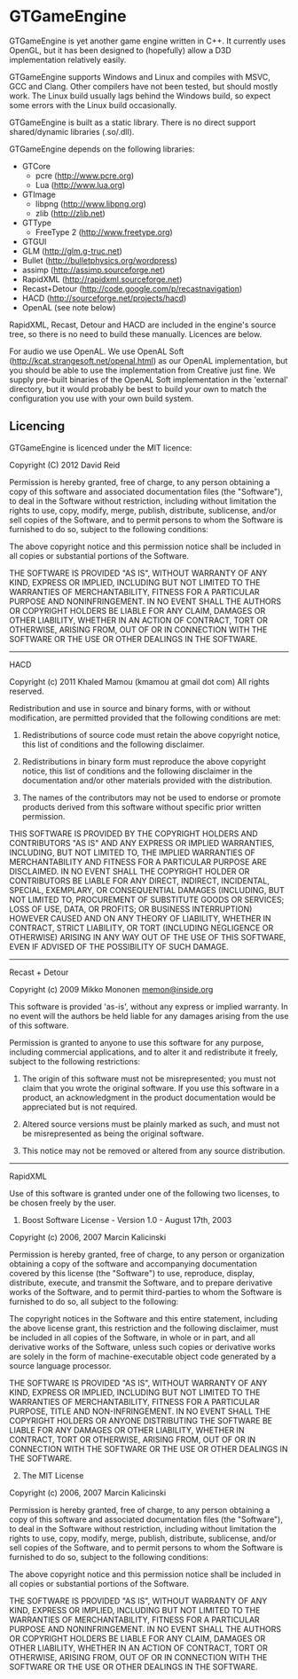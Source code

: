 # GTGameEngine

GTGameEngine is yet another game engine written in C++. It currently uses OpenGL,
but it has been designed to (hopefully) allow a D3D implementation relatively easily.

GTGameEngine supports Windows and Linux and compiles with MSVC, GCC and Clang. Other
compilers have not been tested, but should mostly work. The Linux build usually lags
behind the Windows build, so expect some errors with the Linux build occasionally.

GTGameEngine is built as a static library. There is no direct support shared/dynamic
libraries (.so/.dll).


GTGameEngine depends on the following libraries:

* GTCore
  * pcre (http://www.pcre.org)
  * Lua (http://www.lua.org)
* GTImage
  * libpng (http://www.libpng.org)
  * zlib (http://zlib.net)
* GTType
  * FreeType 2 (http://www.freetype.org)
* GTGUI
* GLM (http://glm.g-truc.net)
* Bullet (http://bulletphysics.org/wordpress)
* assimp (http://assimp.sourceforge.net)
* RapidXML (http://rapidxml.sourceforge.net)
* Recast+Detour (http://code.google.com/p/recastnavigation)
* HACD (http://sourceforge.net/projects/hacd)
* OpenAL (see note below)


RapidXML, Recast, Detour and HACD are included in the engine's source tree, so there
is no need to build these manually. Licences are below.

For audio we use OpenAL. We use OpenAL Soft (http://kcat.strangesoft.net/openal.html)
as our OpenAL implementation, but you should be able to use the implementation from
Creative just fine. We supply pre-built binaries of the OpenAL Soft implementation in
the 'external' directory, but it would probably be best to build your own to match
the configuration you use with your own build system.



## Licencing

GTGameEngine is licenced under the MIT licence:

Copyright (C) 2012 David Reid

Permission is hereby granted, free of charge, to any person obtaining a copy
of this software and associated documentation files (the "Software"), to deal
in the Software without restriction, including without limitation the rights
to use, copy, modify, merge, publish, distribute, sublicense, and/or sell
copies of the Software, and to permit persons to whom the Software is
furnished to do so, subject to the following conditions:

The above copyright notice and this permission notice shall be included in
all copies or substantial portions of the Software.

THE SOFTWARE IS PROVIDED "AS IS", WITHOUT WARRANTY OF ANY KIND, EXPRESS OR
IMPLIED, INCLUDING BUT NOT LIMITED TO THE WARRANTIES OF MERCHANTABILITY,
FITNESS FOR A PARTICULAR PURPOSE AND NONINFRINGEMENT. IN NO EVENT SHALL THE
AUTHORS OR COPYRIGHT HOLDERS BE LIABLE FOR ANY CLAIM, DAMAGES OR OTHER
LIABILITY, WHETHER IN AN ACTION OF CONTRACT, TORT OR OTHERWISE, ARISING FROM,
OUT OF OR IN CONNECTION WITH THE SOFTWARE OR THE USE OR OTHER DEALINGS IN
THE SOFTWARE.


-------------------------------------------------------------------------------


HACD


Copyright (c) 2011 Khaled Mamou (kmamou at gmail dot com)
All rights reserved.
 

Redistribution and use in source and binary forms, with or without modification,
are permitted provided that the following conditions are met:

1. Redistributions of source code must retain the above copyright notice, this
   list of conditions and the following disclaimer.

2. Redistributions in binary form must reproduce the above copyright notice,
   this list of conditions and the following disclaimer in the documentation
   and/or other materials provided with the distribution.

3. The names of the contributors may not be used to endorse or promote products
   derived from this software without specific prior written permission.

THIS SOFTWARE IS PROVIDED BY THE COPYRIGHT HOLDERS AND CONTRIBUTORS "AS IS" AND
ANY EXPRESS OR IMPLIED WARRANTIES, INCLUDING, BUT NOT LIMITED TO, THE IMPLIED
WARRANTIES OF MERCHANTABILITY AND FITNESS FOR A PARTICULAR PURPOSE ARE
DISCLAIMED. IN NO EVENT SHALL THE COPYRIGHT HOLDER OR CONTRIBUTORS BE LIABLE FOR
ANY DIRECT, INDIRECT, INCIDENTAL, SPECIAL, EXEMPLARY, OR CONSEQUENTIAL DAMAGES
(INCLUDING, BUT NOT LIMITED TO, PROCUREMENT OF SUBSTITUTE GOODS OR SERVICES; LOSS
OF USE, DATA, OR PROFITS; OR BUSINESS INTERRUPTION) HOWEVER CAUSED AND ON ANY
THEORY OF LIABILITY, WHETHER IN CONTRACT, STRICT LIABILITY, OR TORT (INCLUDING
NEGLIGENCE OR OTHERWISE) ARISING IN ANY WAY OUT OF THE USE OF THIS SOFTWARE, EVEN
IF ADVISED OF THE POSSIBILITY OF SUCH DAMAGE.


-------------------------------------------------------------------------------


Recast + Detour


Copyright (c) 2009 Mikko Mononen memon@inside.org

This software is provided 'as-is', without any express or implied
warranty.  In no event will the authors be held liable for any damages
arising from the use of this software.

Permission is granted to anyone to use this software for any purpose,
including commercial applications, and to alter it and redistribute it
freely, subject to the following restrictions:

1. The origin of this software must not be misrepresented; you must not
   claim that you wrote the original software. If you use this software
   in a product, an acknowledgment in the product documentation would be
   appreciated but is not required.
   
2. Altered source versions must be plainly marked as such, and must not be
   misrepresented as being the original software.
   
3. This notice may not be removed or altered from any source distribution.


-------------------------------------------------------------------------------


RapidXML


Use of this software is granted under one of the following two licenses,
to be chosen freely by the user.

1. Boost Software License - Version 1.0 - August 17th, 2003


Copyright (c) 2006, 2007 Marcin Kalicinski

Permission is hereby granted, free of charge, to any person or organization
obtaining a copy of the software and accompanying documentation covered by
this license (the "Software") to use, reproduce, display, distribute,
execute, and transmit the Software, and to prepare derivative works of the
Software, and to permit third-parties to whom the Software is furnished to
do so, all subject to the following:

The copyright notices in the Software and this entire statement, including
the above license grant, this restriction and the following disclaimer,
must be included in all copies of the Software, in whole or in part, and
all derivative works of the Software, unless such copies or derivative
works are solely in the form of machine-executable object code generated by
a source language processor.

THE SOFTWARE IS PROVIDED "AS IS", WITHOUT WARRANTY OF ANY KIND, EXPRESS OR
IMPLIED, INCLUDING BUT NOT LIMITED TO THE WARRANTIES OF MERCHANTABILITY,
FITNESS FOR A PARTICULAR PURPOSE, TITLE AND NON-INFRINGEMENT. IN NO EVENT
SHALL THE COPYRIGHT HOLDERS OR ANYONE DISTRIBUTING THE SOFTWARE BE LIABLE
FOR ANY DAMAGES OR OTHER LIABILITY, WHETHER IN CONTRACT, TORT OR OTHERWISE,
ARISING FROM, OUT OF OR IN CONNECTION WITH THE SOFTWARE OR THE USE OR OTHER
DEALINGS IN THE SOFTWARE.



2. The MIT License


Copyright (c) 2006, 2007 Marcin Kalicinski

Permission is hereby granted, free of charge, to any person obtaining a copy 
of this software and associated documentation files (the "Software"), to deal 
in the Software without restriction, including without limitation the rights 
to use, copy, modify, merge, publish, distribute, sublicense, and/or sell copies 
of the Software, and to permit persons to whom the Software is furnished to do so, 
subject to the following conditions:

The above copyright notice and this permission notice shall be included in all 
copies or substantial portions of the Software.

THE SOFTWARE IS PROVIDED "AS IS", WITHOUT WARRANTY OF ANY KIND, EXPRESS OR 
IMPLIED, INCLUDING BUT NOT LIMITED TO THE WARRANTIES OF MERCHANTABILITY, 
FITNESS FOR A PARTICULAR PURPOSE AND NONINFRINGEMENT. IN NO EVENT SHALL 
THE AUTHORS OR COPYRIGHT HOLDERS BE LIABLE FOR ANY CLAIM, DAMAGES OR OTHER 
LIABILITY, WHETHER IN AN ACTION OF CONTRACT, TORT OR OTHERWISE, ARISING FROM, 
OUT OF OR IN CONNECTION WITH THE SOFTWARE OR THE USE OR OTHER DEALINGS 
IN THE SOFTWARE.
